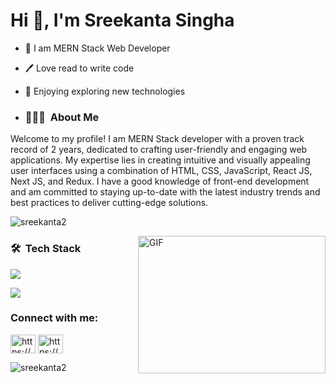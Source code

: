  <h1>Hi 👋, I'm Sreekanta Singha</h1>

- 👑 I am MERN Stack Web Developer
- 🖊️ Love read to write code
- 🎤 Enjoying exploring new technologies

- <h3> 👨🏻‍💻 &nbsp;About Me </h3>

 <span>Welcome to my profile! I am MERN Stack developer with a proven track record of 2 years, dedicated to crafting user-friendly and engaging web applications. My expertise lies in creating intuitive and visually appealing user interfaces using a combination of HTML, CSS, JavaScript, React JS, Next JS, and Redux. I have a good knowledge  of front-end development and am committed to staying up-to-date with the latest industry trends and best practices to deliver cutting-edge solutions.</span>
<p align="left"> <img src="https://komarev.com/ghpvc/?username=sreekanta2&label=Profile%20views&color=0e75b6&style=flat" alt="sreekanta2" /> </p>

 <img align="right" alt="GIF" src="https://github.com/abhisheknaiidu/abhisheknaiidu/blob/master/code.gif?raw=true" width="300" height="220" />
<h3> 🛠 &nbsp;Tech Stack</h3>
<p align="left">
 
  <a href="https://skillicons.dev">
    <img src="https://skillicons.dev/icons?i=html,css,bootstrap,tailwind,js,ts,react,redux,nextjs,nodejs,express,mongodb,firebase&perline=8" />
  </a>
</p>
<p align="left">
 
  <a href="https://skillicons.dev">
    <img src="https://skillicons.dev/icons?i=git,github,vscode,vite&perline=8" />
  </a>
</p>


 
 <h3 align="left">  Connect with me:</h3>
<p align="left">
<a href="https://linkedin.com/in/https://www.linkedin.com/in/sreekanta-singha-64b1b6203/" target="blank"><img align="center" src="https://raw.githubusercontent.com/rahuldkjain/github-profile-readme-generator/master/src/images/icons/Social/linked-in-alt.svg" alt="https://www.linkedin.com/in/sreekanta-singha-64b1b6203/" height="30" width="40" /></a>
<a href="https://fb.com/https://www.facebook.com/srikantoa3" target="blank"><img align="center" src="https://raw.githubusercontent.com/rahuldkjain/github-profile-readme-generator/master/src/images/icons/Social/facebook.svg" alt="https://www.facebook.com/srikantoa3" height="30" width="40" /></a>
</p>
 
<p><img align="left" src="https://github-readme-stats.vercel.app/api/top-langs?username=sreekanta2&show_icons=true&locale=en&layout=compact" alt="sreekanta2" /></p>

 


 



